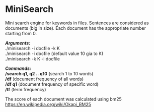 # MiniSearch

Mini search engine for keywords in files. Sentences are considered as documents (big in size).
Each document has the appropriate number starting from 0.

<b><i> Arguments: </i></b> <br/>
./minisearch -i docfile -k K  <br/>
./minisearch -i docfile (default value 10 gia to K)  <br/>
./minisearch -k K -i docfile  <br/>

<b><i> Commands: </i></b> <br/>
<b>/search q1, q2 .. q10</b> (search 1 to 10 words) <br/>
<b>/df</b>                   (document frequency of all words) <br/>
<b>/df q1</b>                (document frequency of specific word) <br/>
<b>/tf</b>                   (term frequency) <br/>

The score of each document was calculated using bm25
https://en.wikipedia.org/wiki/Okapi_BM25
